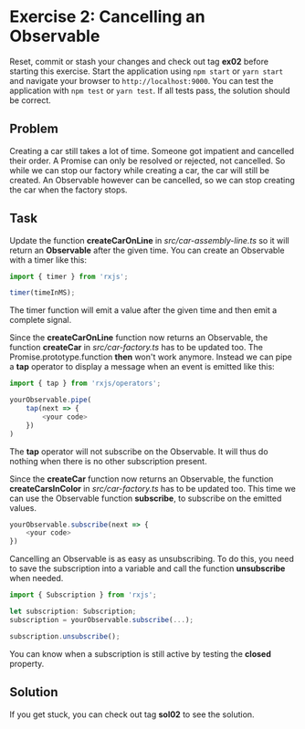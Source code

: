 # Exercise 2: Cancelling an Observable

Reset, commit or stash your changes and check out tag **ex02** before starting this exercise.
Start the application using `npm start` or `yarn start` and navigate your browser to `http://localhost:9000`.
You can test the application with `npm test` or `yarn test`. If all tests pass, the solution should be correct.

## Problem

Creating a car still takes a lot of time.
Someone got impatient and cancelled their order.
A Promise can only be resolved or rejected, not cancelled.
So while we can stop our factory while creating a car, the car will still be created.
An Observable however can be cancelled, so we can stop creating the car when the factory stops.

## Task

Update the function **createCarOnLine** in *src/car-assembly-line.ts* so it will return an **Observable** after the given time.
You can create an Observable with a timer like this:

```typescript
import { timer } from 'rxjs';

timer(timeInMS);
```

The timer function will emit a value after the given time and then emit a complete signal.

Since the **createCarOnLine** function now returns an Observable, the function **createCar** in *src/car-factory.ts* has to be updated too.
The Promise.prototype.function **then** won't work anymore.
Instead we can pipe a **tap** operator to display a message when an event is emitted like this:

```typescript
import { tap } from 'rxjs/operators';

yourObservable.pipe(
    tap(next => {
        <your code>
    })
)
```

The **tap** operator will not subscribe on the Observable.
It will thus do nothing when there is no other subscription present.

Since the **createCar** function now returns an Observable, the function **createCarsInColor** in *src/car-factory.ts* has to be updated too.
This time we can use the Observable function **subscribe**, to subscribe on the emitted values.

```typescript
yourObservable.subscribe(next => {
    <your code>
})
```

Cancelling an Observable is as easy as unsubscribing.
To do this, you need to save the subscription into a variable and call the function **unsubscribe** when needed.

```typescript
import { Subscription } from 'rxjs';

let subscription: Subscription;
subscription = yourObservable.subscribe(...);

subscription.unsubscribe();
```

You can know when a subscription is still active by testing the **closed** property.

## Solution

If you get stuck, you can check out tag **sol02** to see the solution.

